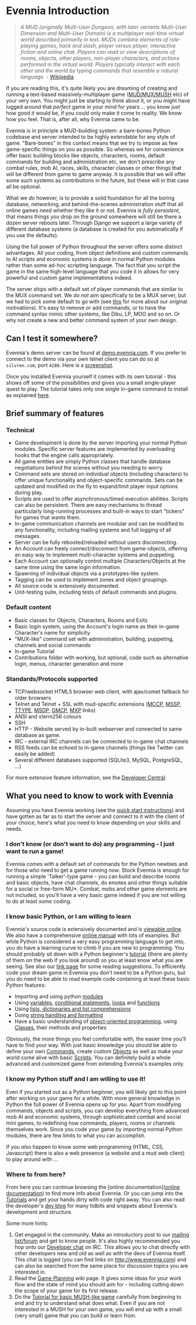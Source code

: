 # Evennia Introduction

> *A MUD (originally Multi-User Dungeon, with later variants Multi-User Dimension and Multi-User
Domain) is a multiplayer real-time virtual world described primarily in text. MUDs combine elements
of role-playing games, hack and slash, player versus player, interactive fiction and online chat.
Players can read or view descriptions of rooms, objects, other players, non-player characters, and
actions performed in the virtual world. Players typically interact with each other and the world by
typing commands that resemble a natural language.* - [Wikipedia](http://en.wikipedia.org/wiki/MUD)

If you are reading this, it's quite likely you are dreaming of creating and running a text-based
massively-multiplayer game ([MUD/MUX/MUSH](http://tinyurl.com/c5sc4bm) etc) of your very own. You
might just be starting to think about it, or you might have lugged around that *perfect* game in
your mind for years ... you know *just* how good it would be, if you could only make it come to
reality. We know how you feel. That is, after all, why Evennia came to be.

Evennia is in principle a MUD-building system: a bare-bones Python codebase and server intended to
be highly extendable for any style of game. "Bare-bones" in this context means that we try to impose
as few game-specific things on you as possible. So whereas we for convenience offer basic building
blocks like objects, characters, rooms, default commands for building and administration etc, we
don't prescribe any combat rules, mob AI, races, skills, character classes or other things that will
be different from game to game anyway. It is possible that we will offer some such systems as
contributions in the future, but these will in that case all be optional.

What we *do* however, is to provide a solid foundation for all the boring database, networking, and
behind-the-scenes administration stuff that all online games need whether they like it or not.
Evennia is *fully persistent*, that means things you drop on the ground somewhere will still be
there a dozen server reboots later. Through Django we support a large variety of different database
systems (a database is created for you automatically if you use the defaults).

Using the full power of Python throughout the server offers some distinct advantages. All your
coding, from object definitions and custom commands to AI scripts and economic systems is  done in
normal Python modules rather than some ad-hoc scripting language. The fact that you script the game
in the same high-level language that you code it in allows for very powerful and custom game
implementations indeed.

The server ships with a default set of player commands that are similar to the MUX command set. We
*do not* aim specifically to be a MUX server, but we had to pick some default to go with (see
[this](Concept/Soft-Code) for more about our original motivations).  It's easy to remove or add commands, or
to have the command syntax mimic other systems, like Diku, LP, MOO and so on. Or why not create a
new and better command system of your own design.

## Can I test it somewhere?

Evennia's demo server can be found at [demo.evennia.com](http://demo.evennia.com). If you prefer to
connect to the demo via your own telnet client you can do so at `silvren.com`, port `4280`. Here is
a [screenshot](Screenshot).

Once you installed Evennia yourself it comes with its own tutorial - this shows off some of the
possibilities _and_ gives you a small single-player quest to play. The tutorial takes only one
single in-game command to install as explained [here](Howto/Starting/Part1/Tutorial-World-Introduction).

## Brief summary of features

### Technical

- Game development is done by the server importing your normal Python modules. Specific server
features are implemented by overloading hooks that the engine calls appropriately.
- All game entities are simply Python classes that handle database negotiations behind the scenes
without you needing to worry.
- Command sets are stored on individual objects (including characters) to offer unique functionality
and object-specific commands. Sets can be updated and modified on the fly to expand/limit player
input options during play.
- Scripts are used to offer asynchronous/timed execution abilities. Scripts can also be persistent.
There are easy mechanisms to thread particularly long-running processes and built-in ways to start
"tickers" for games that wants them.
- In-game communication channels are modular and can be modified to any functionality, including
mailing systems and full logging of all messages.
- Server can be fully rebooted/reloaded without users disconnecting.
- An Account can freely connect/disconnect from game-objects, offering an easy way to implement
multi-character systems and puppeting.
- Each Account can optionally control multiple Characters/Objects at the same time using the same
login information.
- Spawning of individual objects via a prototypes-like system.
- Tagging can be used to implement zones and object groupings.
- All source code is extensively documented.
- Unit-testing suite, including tests of default commands and plugins.

### Default content

- Basic classes for Objects, Characters, Rooms and Exits
- Basic login system, using the Account's login name as their in-game Character's name for
simplicity
- "MUX-like" command set with administration, building, puppeting, channels and social commands
- In-game Tutorial
- Contributions folder with working, but optional, code such as alternative login, menus, character
generation and more

### Standards/Protocols supported

- TCP/websocket HTML5 browser web client, with ajax/comet fallback for older browsers
- Telnet and Telnet + SSL with mud-specific extensions ([MCCP](http://tintin.sourceforge.net/mccp/),
[MSSP](http://tintin.sourceforge.net/mssp/), [TTYPE](http://tintin.sourceforge.net/mtts/),
[MSDP](http://tintin.sourceforge.net/msdp/),
[GMCP](https://www.ironrealms.com/rapture/manual/files/FeatGMCP-txt.html),
[MXP](https://www.zuggsoft.com/zmud/mxp.htm) links)
- ANSI and xterm256 colours
- SSH
- HTTP - Website served by in-built webserver and connected to same database as game.
- IRC - external IRC channels can be connected to in-game chat channels
- RSS feeds can be echoed to in-game channels (things like Twitter can easily be added)
- Several different databases supported (SQLite3, MySQL, PostgreSQL, ...)

For more extensive feature information, see the [Developer Central](Developer-Central).

## What you need to know to work with Evennia

Assuming you have Evennia working (see the [quick start instructions](Setup/Getting-Started)) and have
gotten as far as to start the server and connect to it with the client of your choice, here's what
you need to know depending on your skills and needs.

### I don't know (or don't want to do) any programming - I just want to run a game!

Evennia comes with a default set of commands for the Python newbies and for those who need to get a
game running *now*. Stock Evennia is enough for running a simple 'Talker'-type game - you can build
and describe rooms and basic objects, have chat channels, do emotes and other things suitable for a
social or free-form MU\*. Combat, mobs and other game elements are not included, so you'll have a
very basic game indeed if you are not willing to do at least *some* coding.

### I know basic Python, or I am willing to learn

Evennia's source code is extensively documented and is [viewable
online](https://github.com/evennia/evennia). We also have a comprehensive [online
manual](https://github.com/evennia/evennia/wiki) with lots of examples. But while Python is
considered a very easy programming language to get into, you do have a learning curve to climb if
you are new to programming. You should probably sit down
with a Python beginner's [tutorial](http://docs.python.org/tutorial/) (there are plenty of them on
the web if you look around) so you at least know what you are seeing. See also our [link
page](Links#wiki-litterature) for some reading suggestions. To efficiently code your dream game in
Evennia you don't need to be a Python guru, but you do need to be able to read example code
containing at least these basic Python features:

- Importing and using python [modules](http://docs.python.org/3.7/tutorial/modules.html)
- Using [variables](http://www.tutorialspoint.com/python/python_variable_types.htm), [conditional
statements](http://docs.python.org/tutorial/controlflow.html#if-statements),
[loops](http://docs.python.org/tutorial/controlflow.html#for-statements) and
[functions](http://docs.python.org/tutorial/controlflow.html#defining-functions)
- Using [lists, dictionaries and list
comprehensions](http://docs.python.org/tutorial/datastructures.html)
- Doing [string handling and formatting](http://docs.python.org/tutorial/introduction.html#strings)
- Have a basic understanding of [object-oriented
programming](http://www.tutorialspoint.com/python/python_classes_objects.htm), using
[Classes](http://docs.python.org/tutorial/classes.html), their methods and properties

Obviously, the more things you feel comfortable with, the easier time you'll have to find your way.
With just basic knowledge you should be able to define your own [Commands](Component/Commands), create custom
[Objects](Component/Objects) as well as make your world come alive with basic [Scripts](Component/Scripts). You can
definitely build a whole advanced and customized game from extending Evennia's examples only.

### I know my Python stuff and I am willing to use it!

Even if you started out as a Python beginner, you will likely get to this point after working on
your game for a while.  With more general knowledge in Python the full power of Evennia opens up for
you. Apart from modifying commands, objects and scripts, you can develop everything from advanced
mob AI and economic systems, through sophisticated combat and social mini games, to redefining how
commands, players, rooms or channels themselves work. Since you code your game by importing normal
Python modules, there are few limits to what you can accomplish.

If you *also* happen to know some web programming (HTML, CSS, Javascript) there is also a web
presence (a website and a mud web client) to play around with ...

### Where to from here?

From here you can continue browsing the [online documentation]([online documentation](index)) to
find more info about Evennia. Or you can jump into the [Tutorials](Tutorials) and get your hands
dirty with code right away. You can also read the developer's [dev
blog](https://evennia.blogspot.com/) for many tidbits and snippets about Evennia's development and
structure.

Some more hints: 

1. Get engaged in the community. Make an introductory post to our [mailing
list/forum](https://groups.google.com/forum/#!forum/evennia) and get to know people. It's also
highly recommended you hop onto our [Developer
chat](http://webchat.freenode.net/?channels=evennia&uio=MT1mYWxzZSY5PXRydWUmMTE9MTk1JjEyPXRydWUbb)
on IRC. This allows you to chat directly with other developers new and old as well as with the devs
of Evennia itself. This chat is logged (you can find links on http://www.evennia.com) and can also
be searched from the same place for discussion topics you are interested in.
2. Read the [Game Planning](Howto/Starting/Part2/Game-Planning) wiki page. It gives some ideas for your work flow and the
state of mind you should aim for - including cutting down the scope of your game for its first
release.
3. Do the [Tutorial for basic MUSH-like game](Howto/Starting/Tutorial-for-basic-MUSH-like-game) carefully from
beginning to end and try to understand what does what. Even if you are not interested in a MUSH for
your own game, you will end up with a small (very small) game that you can build or learn from.